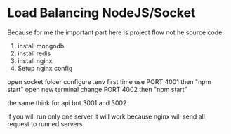 # Load Balancing NodeJS/Socket

Because for me the important part here is project flow not he source code.

1) install mongodb
2) install redis
3) install nginx
4) Setup nginx config

open socket folder configure .env
first time use PORT 4001 then "npm start"
open new terminal change PORT 4002 then "npm start"

the same think for api but 3001 and 3002

if you will run only one server it will work because nginx will send all request to runned servers
